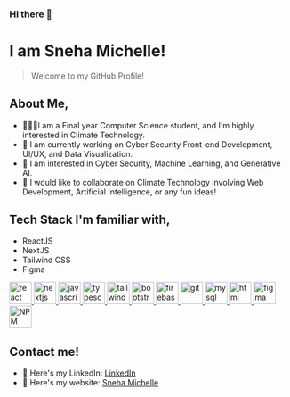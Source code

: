 ### Hi there 👋
# I am **Sneha Michelle**!
> Welcome to my GitHub Profile!

## About Me,
* 👩🏼‍🎓I am a Final year Computer Science student, and I'm highly interested in Climate Technology. 
* 🔭 I am currently working on Cyber Security Front-end Development, UI/UX, and Data Visualization.
* 🌱 I am interested in Cyber Security, Machine Learning, and Generative AI. 
* 🤝 I would like to collaborate on Climate Technology involving Web Development, Artificial Intelligence, or any fun ideas! 

## Tech Stack I'm familiar with, 
- ReactJS
- NextJS
- Tailwind CSS
- Figma
<p align="left">
<a href="https://reactjs.org/" target="_blank"> <img src="https://upload.wikimedia.org/wikipedia/commons/a/a7/React-icon.svg" alt="react" width="40" height="40"/> </a>
<a href="https://nextjs.org/" target="_blank"> <img src="https://www.rlogical.com/wp-content/uploads/2021/08/Rlogical-Blog-Images-thumbnail.png" alt="nextjs" width="40" height="40"/> </a>
<a href="https://developer.mozilla.org/en-US/docs/Web/JavaScript" target="_blank"> <img src="https://upload.wikimedia.org/wikipedia/commons/6/6a/JavaScript-logo.png" alt="javascript" width="40" height="40"/> </a>
<a href="https://www.typescriptlang.org/" target="_blank"> <img src="https://upload.wikimedia.org/wikipedia/commons/4/4c/Typescript_logo_2020.svg" alt="typescript" width="40" height="40"/> </a>
<a href="https://tailwindcss.com/" target="_blank"> <img src="https://www.vectorlogo.zone/logos/tailwindcss/tailwindcss-icon.svg" alt="tailwind" width="40" height="40"/> </a>
<a href="https://getbootstrap.com" target="_blank"> <img src="https://upload.wikimedia.org/wikipedia/commons/b/b2/Bootstrap_logo.svg" alt="bootstrap" width="40" height="40"/> </a>
<a href="https://firebase.google.com/" target="_blank"> <img src="https://upload.wikimedia.org/wikipedia/commons/4/46/Touchicon-180.png" alt="firebase" width="40" height="40"/> </a>
<a href="https://git-scm.com/" target="_blank"> <img src="https://www.vectorlogo.zone/logos/git-scm/git-scm-icon.svg" alt="git" width="40" height="40"/> </a>
<a href="https://www.mysql.com/" target="_blank"> <img src="https://upload.wikimedia.org/wikipedia/commons/0/0a/MySQL_textlogo.svg" alt="mysql" width="40" height="40"/> </a>
<a href="https://developer.mozilla.org/en-US/docs/Web/HTML" target="_blank"> <img src="https://upload.wikimedia.org/wikipedia/commons/thumb/6/61/HTML5_logo_and_wordmark.svg/640px-HTML5_logo_and_wordmark.svg.png" alt="html" width="40" height="40"/> </a>
<a href="https://en.wikipedia.org/wiki/Figma_(software)" target="_blank"> <img src="https://upload.wikimedia.org/wikipedia/commons/thumb/3/33/Figma-logo.svg/640px-Figma-logo.svg.png" alt="figma" width="40" height="40"/> </a>
<a href="https://www.npmjs.com/" target="_blank"> <img src="https://upload.wikimedia.org/wikipedia/commons/thumb/d/db/Npm-logo.svg/640px-Npm-logo.svg.png" alt="NPM" width="40" height="40"/> </a>
</p>

## Contact me!
* 🔗 Here's my LinkedIn: [LinkedIn](https://www.linkedin.com/in/sneha-michelle-vimal-1b73b0213/)
* 🔗 Here's my website: [Sneha Michelle](snehamichellesite.vercel.app)
